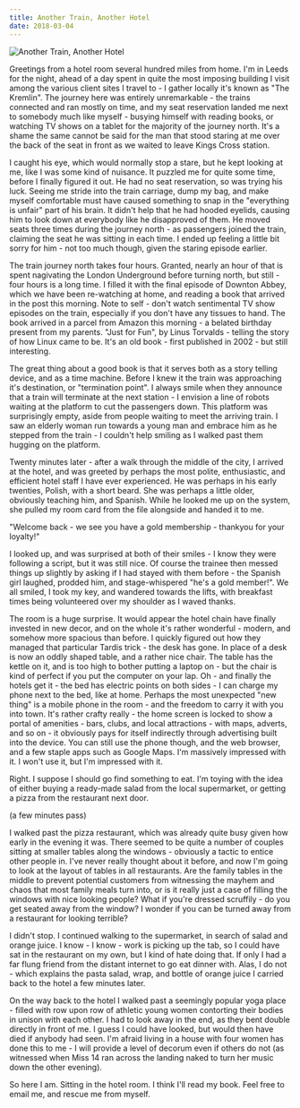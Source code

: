 ```yaml
---
title: Another Train, Another Hotel
date: 2018-03-04
---
```


![Another Train, Another Hotel](https://source.unsplash.com/LuQ2ex5HY3c/1600x900)

Greetings from a hotel room several hundred miles from home. I'm in Leeds for the night, ahead of a day spent in quite the most imposing building I visit among the various client sites I travel to - I gather locally it's known as "The Kremlin". The journey here was entirely unremarkable - the trains connected and ran mostly on time, and my seat reservation landed me next to somebody much like myself - busying himself with reading books, or watching TV shows on a tablet for the majority of the journey north. It's a shame the same cannot be said for the man that stood staring at me over the back of the seat in front as we waited to leave Kings Cross station.

I caught his eye, which would normally stop a stare, but he kept looking at me, like I was some kind of nuisance. It puzzled me for quite some time, before I finally figured it out. He had no seat reservation, so was trying his luck. Seeing me stride into the train carriage, dump my bag, and make myself comfortable must have caused something to snap in the "everything is unfair" part of his brain. It didn't help that he had hooded eyelids, causing him to look down at everybody like he disapproved of them. He moved seats three times during the journey north - as passengers joined the train, claiming the seat he was sitting in each time. I ended up feeling a little bit sorry for him - not too much though, given the staring episode earlier.

The train journey north takes four hours. Granted, nearly an hour of that is spent nagivating the London Underground before turning north, but still - four hours is a long time. I filled it with the final episode of Downton Abbey, which we have been re-watching at home, and reading a book that arrived in the post this morning. Note to self - don't watch sentimental TV show episodes on the train, especially if you don't have any tissues to hand. The book arrived in a parcel from Amazon this morning - a belated birthday present from my parents. "Just for Fun", by Linus Torvalds - telling the story of how Linux came to be. It's an old book - first published in 2002 - but still interesting.

The great thing about a good book is that it serves both as a story telling device, and as a time machine. Before I knew it the train was approaching it's destination, or "termination point". I always smile when they announce that a train will terminate at the next station - I envision a line of robots waiting at the platform to cut the passengers down. This platform was surprisingly empty, aside from people waiting to meet the arriving train. I saw an elderly woman run towards a young man and embrace him as he stepped from the train - I couldn't help smiling as I walked past them hugging on the platform.

Twenty minutes later - after a walk through the middle of the city, I arrived at the hotel, and was greeted by perhaps the most polite, enthusiastic, and efficient hotel staff I have ever experienced. He was perhaps in his early twenties, Polish, with a short beard. She was perhaps a little older, obviously teaching him, and Spanish. While he looked me up on the system, she pulled my room card from the file alongside and handed it to me.

"Welcome back - we see you have a gold membership - thankyou for your loyalty!"

I looked up, and was surprised at both of their smiles - I know they were following a script, but it was still nice. Of course the trainee then messed things up slightly by asking if I had stayed with them before - the Spanish girl laughed, prodded him, and stage-whispered "he's a gold member!". We all smiled, I took my key, and wandered towards the lifts, with breakfast times being volunteered over my shoulder as I waved thanks.

The room is a huge surprise. It would appear the hotel chain have finally invested in new decor, and on the whole it's rather wonderful - modern, and somehow more spacious than before. I quickly figured out how they managed that particular Tardis trick - the desk has gone. In place of a desk is now an oddly shaped table, and a rather nice chair. The table has the kettle on it, and is too high to bother putting a laptop on - but the chair is kind of perfect if you put the computer on your lap. Oh - and finally the hotels get it - the bed has electric points on both sides - I can charge my phone next to the bed, like at home. Perhaps the most unexpected "new thing" is a mobile phone in the room - and the freedom to carry it with you into town. It's rather crafty really - the home screen is locked to show a portal of amenities - bars, clubs, and local attractions - with maps, adverts, and so on - it obviously pays for itself indirectly through advertising built into the device. You can still use the phone though, and the web browser, and a few staple apps such as Google Maps. I'm massively impressed with it. I won't use it, but I'm impressed with it.

Right. I suppose I should go find something to eat. I'm toying with the idea of either buying a ready-made salad from the local supermarket, or getting a pizza from the restaurant next door.

(a few minutes pass)

I walked past the pizza restaurant, which was already quite busy given how early in the evening it was. There seemed to be quite a number of couples sitting at smaller tables along the windows - obviously a tactic to entice other people in. I've never really thought about it before, and now I'm going to look at the layout of tables in all restaurants. Are the family tables in the middle to prevent potential customers from witnessing the mayhem and chaos that most family meals turn into, or is it really just a case of filling the windows with nice looking people? What if you're dressed scruffily - do you get seated away from the window? I wonder if you can be turned away from a restaurant for looking terrible?

I didn't stop. I continued walking to the supermarket, in search of salad and orange juice. I know - I know - work is picking up the tab, so I could have sat in the restaurant on my own, but I kind of hate doing that. If only I had a far flung friend from the distant internet to go eat dinner with. Alas, I do not - which explains the pasta salad, wrap, and bottle of orange juice I carried back to the hotel a few minutes later.

On the way back to the hotel I walked past a seemingly popular yoga place - filled with row upon row of athletic young women contorting their bodies in unison with each other. I had to look away in the end, as they bent double directly in front of me. I guess I could have looked, but would then have died if anybody had seen. I'm afraid living in a house with four women has done this to me - I will provide a level of decorum even if others do not (as witnessed when Miss 14 ran across the landing naked to turn her music down the other evening).

So here I am. Sitting in the hotel room. I think I'll read my book. Feel free to email me, and rescue me from myself.